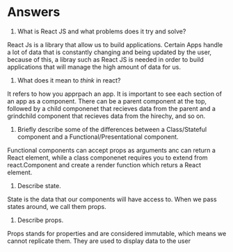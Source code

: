 # Answers

1.  What is React JS and what problems does it try and solve?

React Js is a library that allow us to build applications. Certain Apps handle a lot of data that is constantly changing and being updated by the user, because of this, a libray such as React JS is needed in order to build applications that will manage the high amount of data for us.

1.  What does it mean to _think_ in react?

It refers to how you apprpach an app. It is important to see each section of an app as a component. There can be a parent component at the top, followed by a child componenet that recieves data from the parent and a grindchild component that recieves data from the hirechy, and so on.

1.  Briefly describe some of the differences between a Class/Stateful component and a Functional/Presentational component.

Functional components can accept props as arguments anc can return a React element, while a class componenet requires you to extend from react.Component and create a render function which returs a React element.

1.  Describe state.

State is the data that our components will have access to. When we pass states around, we call them props.

1.  Describe props.

Props stands for properties and are considered immutable, which means we cannot replicate them. They are used to display data to the user

